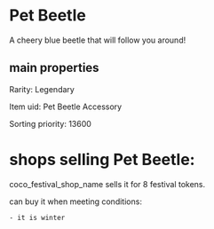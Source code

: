 # Pet Beetle

A cheery blue beetle that will follow you around!

## main properties

Rarity: Legendary

Item uid: Pet Beetle Accessory

Sorting priority: 13600

# shops selling Pet Beetle:

coco_festival_shop_name sells it for 8 festival tokens.

  can buy it when meeting conditions: 

    - it is winter